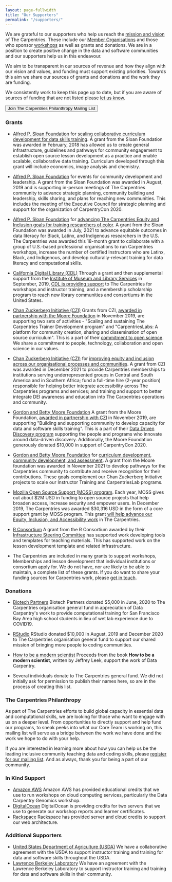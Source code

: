 ```yaml
---
layout: page-fullwidth
title: "Our Supporters"
permalink: "/supporters/"
---
```


We are grateful to our supporters who help us reach the [mission and vision](../about/) of The Carpentries. These include our [Member Organisations](../members/) and those who sponsor [workshops](../workshops/) as well as grants and donations. We are in a position to create positive change in the data and software communities and our supporters help us in this endeavour.

We aim to be transparent in our sources of revenue and how they align with our vision and values, and funding must support existing priorities. Towards this aim we share our sources of grants and donations and the work they are funding.

We consistently work to keep this page up to date, but if you are aware of sources of funding that are not listed please [let us know](mailto:{{site.contact}}).

<a href="https://carpentries.us14.list-manage.com/subscribe?u=46d7513c798c6bd41e5f58f4a&id=33f76196ac">
        <button class="btn">
            Join The Carpentries Philanthropy Mailing List
        </button>
</a>

### Grants

- [Alfred P. Sloan Foundation](https://sloan.org/) for [scaling collaborative curriculum development for data skills training](https://datacarpentry.org/blog/2018/02/curriculum-dev-scaling). A grant from the Sloan Foundation was awarded in February, 2018 has allowed us to create general infrastructure, guidelines and pathways for community engagement to establish open source lesson development as a practice and enable scalable, collaborative data training. Curriculum developed through this grant will include economics, image analysis and chemistry.

- [Alfred P. Sloan Foundation](https://sloan.org/) for events for community development and leadership. A grant from the Sloan Foundation was awarded in August, 2019 and is supporting in-person meetings of The Carpentries community to advance strategic planning, community building and leadership, skills sharing, and plans for reaching new communities. This includes the meeting of the Executive Council for strategic planning and support for the organization of CarpentryCon 2020.

- [Alfred P. Sloan Foundation](https://sloan.org/) for [advancing The Carpentries Equity and Inclusion goals for training researchers of color](https://carpentries.org/blog/2021/06/carpentries-sloan-foundation-announcement/). A grant from the Sloan Foundation was awarded in July, 2021 to advance equitable outcomes in data literacy for Black, Latinx, and Indigenous researchers in the U.S. The Carpentries was awarded this 18-month grant to collaborate with a group of U.S.-based professional organisations to run Carpentries workshops, increase the number of certified Instructors who are Latinx, Black, and Indigenous, and develop culturally-relevant training for data literacy and computational skills. 

- [California Digital Library (CDL)](https://cdlib.org/) Through a grant and then supplemental support from the [Institute of Museum and Library Services](https://www.imls.gov/) in September, 2019, [CDL is providing support](https://carpentries.org/blog/2019/09/LibraryCarpentry-IMLS-supplement/) to The Carpentries for workshops and instructor training, and a membership scholarship program to reach new library communities and consortiums in the United States.

- [Chan Zuckerberg Initiative (CZI)](https://chanzuckerberg.com/) Grants from CZI, [awarded in partnership with the Moore Foundation](https://carpentries.org/blog/2019/11/czi-moore-grant/) in November 2019, are supporting two sets of activities - "Scaling and sustaining The Carpentries Trainer Development program" and "CarpentriesLabs: A platform for community creation, sharing and dissemination of open source curriculum". This is a part of their [commitment to open science](https://chanzuckerberg.com/science/). We share a commitment to people, technology, collaboration and open science in our values.

- [Chan Zuckerberg Initiative (CZI)](https://chanzuckerberg.com/) for [improving equity and inclusion across our organisational processes and communities](https://carpentries.org/blog/2022/01/executive-director-new-years-message/). A grant from CZI was awarded in December 2021 to provide Carpentries memberships to institutions serving underrepresented groups in Central and South America and in Southern Africa; fund a full-time hire (2-year position) responsible for helping better integrate accessibility across The Carpentries programs and services; and training and support to better integrate DEI awareness and education into The Carpentries operations and community.

- [Gordon and Betty Moore Foundation](https://www.moore.org/) A grant from the Moore Foundation, [awarded in partnership with CZI](https://carpentries.org/blog/2019/11/czi-moore-grant/) in November 2019, are supporting "Building and supporting community to develop capacity for data and software skills training". This is a part of their [Data Driven Discovery program](https://www.moore.org/initiative-strategy-detail?initiativeId=data-driven-discovery) supporting the people and programs who innovate around data-driven discovery. Additionally, the Moore Foundation generously donated $10,000 in support of CarpentryCon 2020.

- [Gordon and Betty Moore Foundation](https://www.moore.org/) for [curriculum development, community development, and assessment](https://carpentries.org/blog/2022/01/executive-director-new-years-message/). A grant from the Moore foundation was awarded in November 2021 to develop pathways for the Carpentries community to contribute and receive recognition for their contributions. These goals complement our Chan Zuckerberg Initiative projects to scale our Instructor Training and CarpentriesLab programs.

- [Mozilla Open Source Support (MOSS) program](https://www.mozilla.org/en-US/moss/). Each year, MOSS gives out about $2M USD in funding to open source projects that help broaden access, increase security and empower users. In December 2019, The Carpentries was awarded $30,316 USD in the form of a core support grant by MOSS program. This grant [will help advance our Equity, Inclusion, and Accessibility work](https://carpentries.org/blog/2020/02/mozilla-grant-announcement) in The Carpentries.

- [R Consortium](https://www.r-consortium.org/) A grant from the R Consortium awarded by their [Infrastructure Steering Committee](https://www.r-consortium.org/projects/awarded-projects) has supported work developing tools and templates for teaching materials. This has supported work on the lesson development template and related infrastructure.

- The Carpentries are included in many grants to support workshops, Memberships and lesson development that individual institutions or consortium apply for. We do not have, nor are likely to be able to maintain, a complete list of these grants. If you do want to share your funding sources for Carpentries work, please [get in touch](mailto:{{site.contact}}).


### Donations
- [Biotech Partners](http://www.biotechpartners.org/) Biotech Partners donated $5,000 in June, 2020 to The Carpentries organisation general fund in appreciation of Data Carpentry's work to provide computational training for San Francisco Bay Area high school students in lieu of wet lab experience due to COVID19.

- [RStudio](https://rstudio.com/) RStudio donated $10,000 in August, 2019 and December 2020 to The Carpentries organisation general fund to support our shared mission of bringing more people to coding communities.

- [How to be a modern scientist](https://leanpub.com/modernscientist) Proceeds from the book __How to be a modern scientist__, written by Jeffrey Leek, support the work of Data Carpentry.

- Several individuals donate to The Carpentries general fund. We did not initially ask for permission to publish their names here, so are in the process of creating this list.

### The Carpentries Philanthropy
As part of The Carpentries efforts to build global capacity in essential data and computational skills, we are looking for those who want to engage with us on a deeper level. From opportunities to directly support and help fund our programs, to sneak peeks into what our Core Team is working on, this mailing list will serve as a bridge between the work we have done and the work we hope to do with your help.

If you are interested in learning more about how you can help us be the leading inclusive community teaching data and coding skills, please [register for our mailing list](https://carpentries.us14.list-manage.com/subscribe?u=46d7513c798c6bd41e5f58f4a&id=33f76196ac). And as always, thank you for being a part of our community.


### In Kind Support

- [Amazon AWS](https://aws.amazon.com/) Amazon AWS has provided educational credits that we use to run workshops on cloud computing services, particularly the Data Carpentry Genomics workshop.
- [DigitalOcean](https://www.digitalocean.com/) DigitalOcean is providing credits for two servers that we use to generate our workshop reports and learner certificates.
- [Rackspace](https://www.rackspace.com/) Rackspace has provided server and cloud credits to support our web architecture.


### Additional Supporters

- [United States Department of Agriculture (USDA)](https://www.usda.gov/) We have a collaborative agreement with the USDA to support
instructor training and training for data and software skills throughout the USDA.
- [Lawrence Berkeley Laboratory](https://www.lbl.gov/) We have an agreement with the Lawrence Berkeley Laboratory to support instructor training and training for data and software skills in their community.
